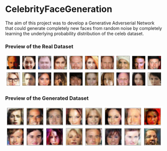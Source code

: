 # CelebrityFaceGeneration

The aim of this project was to develop a Generative Adverserial Network that could generate completely new faces from random noise by completely learning the underlying probability distribution of the celeb dataset.

### Preview of the Real Dataset
![Training Image](https://github.com/SoumyadeepJana/CelebrityFaceGeneration/blob/master/real.png)

### Preview of the Generated Dataset
![Training Image](https://github.com/SoumyadeepJana/CelebrityFaceGeneration/blob/master/generated.png)
